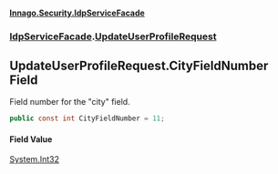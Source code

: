 #### [Innago\.Security\.IdpServiceFacade](../../index.md 'index')
### [IdpServiceFacade](../index.md 'IdpServiceFacade').[UpdateUserProfileRequest](index.md 'IdpServiceFacade\.UpdateUserProfileRequest')

## UpdateUserProfileRequest\.CityFieldNumber Field

Field number for the "city" field\.

```csharp
public const int CityFieldNumber = 11;
```

#### Field Value
[System\.Int32](https://learn.microsoft.com/en-us/dotnet/api/system.int32 'System\.Int32')
